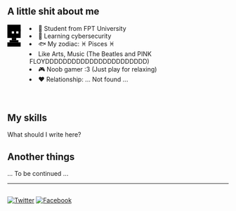 <h2><b> A little shit about me </b></h2>
<div id="information">
    <div id="infor_animation" style="float: left; height: 200px; width: 10%">
        <svg width="200" height="200"><rect x="0" y="0" width="60%" height="60%" fill="#000000" stroke-width="0" />
            <rect x="20%" y="30%" width="10%" height="10%" fill="#ffffff" />
            <rect x="40%" y="30%" width="10%" height="10%" fill="#ffffff" />
            <rect x="20%" y="60%" width="20%" height="10%" fill="#000000" stroke-width="0" />
            <rect x="10%" y="70%" width="40%" height="10%" fill="#000000" stroke-width="0" />
            <rect x="0%"   y="80%" width="60%" height="20%" fill="#000000" stroke-width="0" />
            <rect x="0%" y="20%" width="60%" height="10%" fill="#000000">
                <animate
                id="op"
                attributeName="height"
                values="10%;20%;10%"
                begin="3s;op.end+3s"
                dur="0.2s"
                repeatCount="0"
                fill="freeze"
                />
        </svg>
    </div>
    <div id="infor_text" style="float: right; height: 200px; width: 90%">
        <li>🏫 Student from FPT University</li>
        <li>🌱 Learning cybersecurity</li>
        <li> 🐟 My zodiac: ♓ Pisces ♓</li>
        <li> Like Arts, Music (The Beatles and PINK FLOYDDDDDDDDDDDDDDDDDDDDDDD)</li>
        <li>🎮 Noob gamer :3 (Just play for relaxing)</li>
        <li>♥ Relationship: ... Not found ...
    </div>
</div>

<h2><b>My skills</b></h2>
<p> What should I write here?</p>

<h2><b>Another things</b></h2>
<p>... To be continued ...</p>

---
##
[![Twitter](https://img.shields.io/badge/-Twitter-08a0e9?logo=twitter&logoColor=e8f5fd&style=flat)](https://www.youtube.com/watch?v=dQw4w9WgXcQ&ab_channel=RickAstley)
[![Facebook](https://img.shields.io/badge/-Facebook-4267b3?logo=facebook&logoColor=e9ebee&style=flat)](https://www.youtube.com/watch?v=dQw4w9WgXcQ&ab_channel=RickAstley)
